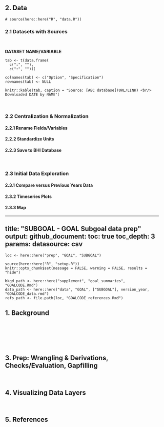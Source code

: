 
<!-- GOAL_DATA.RMD -->

## 2. Data

```{r Preamble, echo = FALSE, include = FALSE, error = FALSE}
# source(here::here("R", "data.R"))
```

### 2.1 Datasets with Sources
<br/>

**DATASET NAME/VARIABLE**  
<!-- dataset save location BHI_share/BHI 2.0/Goals/ -->

```{r echo = FALSE, results = "asis"}
tab <- t(data.frame(
  c(":", ""), 
  c(":", "")))

colnames(tab) <- c("Option", "Specification")
rownames(tab) <- NULL

knitr::kable(tab, caption = "Source: [ABC database](URL/LINK) <br/> Downloaded DATE by NAME")
```
<br/>


### 2.2 Centralization & Normalization

#### 2.2.1 Rename Fields/Variables

#### 2.2.2 Standardize Units

#### 2.2.3 Save to BHI Database

<br/>

### 2.3 Initial Data Exploration

#### 2.3.1 Compare versus Previous Years Data

#### 2.3.2 Timeseries Plots

#### 2.3.3 Map


<!-- GOAL_PREP.RMD -->


---
title: "SUBGOAL - GOAL Subgoal data prep"
output:
  github_document:
    toc: true
    toc_depth: 3
params: 
    datasource: csv
---

```{r Preamble}
loc <- here::here("prep", "GOAL", "SUBGOAL")

source(here::here("R", "setup.R"))
knitr::opts_chunk$set(message = FALSE, warning = FALSE, results = "hide")

bkgd_path <- here::here("supplement", "goal_summaries", "GOALCODE.Rmd")
data_path <- here::here("data", "GOAL", ["SUBGOAL"], version_year, "GOALCODE_data.rmd")
refs_path <- file.path(loc, "GOALCODE_references.Rmd")
```

## 1. Background

```{r Background, child = bkgd_path, results = "asis", echo = FALSE}
```

<br/>

```{r Data, child = data_path, results = "asis", echo = FALSE}
```

<br/>

## 3. Prep: Wrangling & Derivations, Checks/Evaluation, Gapfilling

<br/>

## 4. Visualizing Data Layers

<br/>

## 5. References

```{r References, child = refs_path, results = "asis", echo = FALSE}
```
